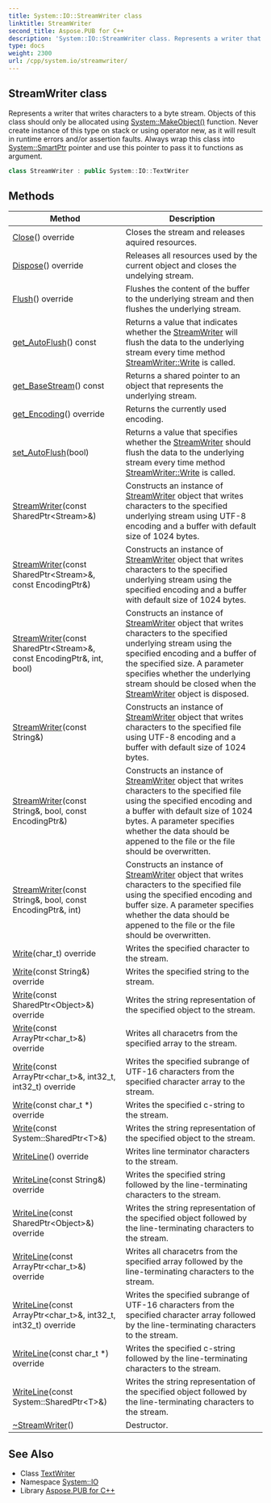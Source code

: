 ```yaml
---
title: System::IO::StreamWriter class
linktitle: StreamWriter
second_title: Aspose.PUB for C++
description: 'System::IO::StreamWriter class. Represents a writer that writes characters to a byte stream. Objects of this class should only be allocated using System::MakeObject() function. Never create instance of this type on stack or using operator new, as it will result in runtime errors and/or assertion faults. Always wrap this class into System::SmartPtr pointer and use this pointer to pass it to functions as argument in C++.'
type: docs
weight: 2300
url: /cpp/system.io/streamwriter/
---
```

## StreamWriter class


Represents a writer that writes characters to a byte stream. Objects of this class should only be allocated using [System::MakeObject()](../../system/makeobject/) function. Never create instance of this type on stack or using operator new, as it will result in runtime errors and/or assertion faults. Always wrap this class into [System::SmartPtr](../../system/smartptr/) pointer and use this pointer to pass it to functions as argument.

```cpp
class StreamWriter : public System::IO::TextWriter
```

## Methods

| Method | Description |
| --- | --- |
| [Close](./close/)() override | Closes the stream and releases aquired resources. |
| [Dispose](./dispose/)() override | Releases all resources used by the current object and closes the undelying stream. |
| [Flush](./flush/)() override | Flushes the content of the buffer to the underlying stream and then flushes the underlying stream. |
| [get_AutoFlush](./get_autoflush/)() const | Returns a value that indicates whether the [StreamWriter](./) will flush the data to the underlying stream every time method [StreamWriter::Write](./write/) is called. |
| [get_BaseStream](./get_basestream/)() const | Returns a shared pointer to an object that represents the underlying stream. |
| [get_Encoding](./get_encoding/)() override | Returns the currently used encoding. |
| [set_AutoFlush](./set_autoflush/)(bool) | Returns a value that specifies whether the [StreamWriter](./) should flush the data to the underlying stream every time method [StreamWriter::Write](./write/) is called. |
| [StreamWriter](./streamwriter/)(const SharedPtr\<Stream\>\&) | Constructs an instance of [StreamWriter](./) object that writes characters to the specified underlying stream using UTF-8 encoding and a buffer with default size of 1024 bytes. |
| [StreamWriter](./streamwriter/)(const SharedPtr\<Stream\>\&, const EncodingPtr\&) | Constructs an instance of [StreamWriter](./) object that writes characters to the specified underlying stream using the specified encoding and a buffer with default size of 1024 bytes. |
| [StreamWriter](./streamwriter/)(const SharedPtr\<Stream\>\&, const EncodingPtr\&, int, bool) | Constructs an instance of [StreamWriter](./) object that writes characters to the specified underlying stream using the specified encoding and a buffer of the specified size. A parameter specifies whether the underlying stream should be closed when the [StreamWriter](./) object is disposed. |
| [StreamWriter](./streamwriter/)(const String\&) | Constructs an instance of [StreamWriter](./) object that writes characters to the specified file using UTF-8 encoding and a buffer with default size of 1024 bytes. |
| [StreamWriter](./streamwriter/)(const String\&, bool, const EncodingPtr\&) | Constructs an instance of [StreamWriter](./) object that writes characters to the specified file using the specified encoding and a buffer with default size of 1024 bytes. A parameter specifies whether the data should be appened to the file or the file should be overwritten. |
| [StreamWriter](./streamwriter/)(const String\&, bool, const EncodingPtr\&, int) | Constructs an instance of [StreamWriter](./) object that writes characters to the specified file using the specified encoding and buffer size. A parameter specifies whether the data should be appened to the file or the file should be overwritten. |
| [Write](./write/)(char_t) override | Writes the specified character to the stream. |
| [Write](./write/)(const String\&) override | Writes the specified string to the stream. |
| [Write](./write/)(const SharedPtr\<Object\>\&) override | Writes the string representation of the specified object to the stream. |
| [Write](./write/)(const ArrayPtr\<char_t\>\&) override | Writes all characetrs from the specified array to the stream. |
| [Write](./write/)(const ArrayPtr\<char_t\>\&, int32_t, int32_t) override | Writes the specified subrange of UTF-16 characters from the specified character array to the stream. |
| [Write](./write/)(const char_t *) override | Writes the specified c-string to the stream. |
| [Write](./write/)(const System::SharedPtr\<T\>\&) | Writes the string representation of the specified object to the stream. |
| [WriteLine](./writeline/)() override | Writes line terminator characters to the stream. |
| [WriteLine](./writeline/)(const String\&) override | Writes the specified string followed by the line-terminating characters to the stream. |
| [WriteLine](./writeline/)(const SharedPtr\<Object\>\&) override | Writes the string representation of the specified object followed by the line-terminating characters to the stream. |
| [WriteLine](./writeline/)(const ArrayPtr\<char_t\>\&) override | Writes all characetrs from the specified array followed by the line-terminating characters to the stream. |
| [WriteLine](./writeline/)(const ArrayPtr\<char_t\>\&, int32_t, int32_t) override | Writes the specified subrange of UTF-16 characters from the specified character array followed by the line-terminating characters to the stream. |
| [WriteLine](./writeline/)(const char_t *) override | Writes the specified c-string followed by the line-terminating characters to the stream. |
| [WriteLine](./writeline/)(const System::SharedPtr\<T\>\&) | Writes the string representation of the specified object followed by the line-terminating characters to the stream. |
| [~StreamWriter](./~streamwriter/)() | Destructor. |
## See Also

* Class [TextWriter](../textwriter/)
* Namespace [System::IO](../)
* Library [Aspose.PUB for C++](../../)
